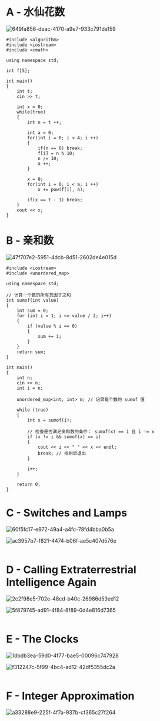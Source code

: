 # A - 水仙花数

![649fa856-deac-4170-a9e7-933c791da159](https://github.com/user-attachments/assets/47daae61-0509-4e03-8c43-260aeb6cbb76)

```
#include <algorithm>
#include <iostream>
#include <cmath>

using namespace std;

int f[5];

int main()
{
    int t;
    cin >> t;

    int x = 0;
    while(true)
    {
        int n = t ++;
        
        int a = 0;
        for(int i = 0; i < 4; i ++)
        {
            if(n == 0) break;
            f[i] = n % 10;
            n /= 10;
            a ++;
        }
        
        x = 0;
        for(int i = 0; i < a; i ++)
            x += pow(f[i], a);
        
        if(x == t - 1) break;
    }
    cout << x;
}
```

# B - 亲和数

![47f707e2-5951-4dcb-8d51-2602de4e015d](https://github.com/user-attachments/assets/3053e80f-d01b-41a6-80fd-54598cc08881)

```
#include <iostream>
#include <unordered_map>

using namespace std;

// 计算一个数的所有真因子之和
int sumof(int value)
{
    int sum = 0;
    for (int i = 1; i <= value / 2; i++)
    {
        if (value % i == 0)
        {
            sum += i;
        }
    }
    return sum;
}

int main()
{
    int n;
    cin >> n;
    int i = n;

    unordered_map<int, int> m; // 记录每个数的 sumof 值

    while (true)
    {
        int x = sumof(i);
        
        // 检查是否满足亲和数的条件： sumof(x) == i 且 i != x
        if (x != i && sumof(x) == i)
        {
            cout << i << " " << x << endl;
            break; // 找到后退出
        }

        i++;
    }

    return 0;
}
```

# C - Switches and Lamps

![60f5fc17-e972-49a4-a4fc-78fd4bba0b5a](https://github.com/user-attachments/assets/1d81351f-e73e-49bb-8566-f65335da2b8e)

![ac3957b7-f821-4474-b06f-ae5c407d576e](https://github.com/user-attachments/assets/0ceaf5d0-a768-47c5-8228-853c3bc3ae6e)

```

```

# D - Calling Extraterrestrial Intelligence Again

![2c2f98e5-702e-48cd-b40c-26986d53ed12](https://github.com/user-attachments/assets/c45eb9c2-3e8a-4d12-85e5-ee923114e572)

![5f879745-ad91-4f84-8f89-0d4e816d7365](https://github.com/user-attachments/assets/a55c5ccd-be2c-455a-8f60-c3ea9779044c)

```

```

# E - The Clocks

![1dbdb3ea-59d0-4f77-bae5-00096c747928](https://github.com/user-attachments/assets/af2298ad-5552-4bf2-9ecf-a9055a22445e)

![f312247c-5f99-4bc4-ad12-42df5355dc2a](https://github.com/user-attachments/assets/4e5737e1-d89e-4e59-ac1f-e7dbbcb7d0f6)

```

```

# F - Integer Approximation

![a33288e9-225f-4f7a-937b-cf365c27f264](https://github.com/user-attachments/assets/cb2f168e-3ba6-42fd-93b0-2d01f4f8f6a9)

```

```















































































































































































































































































